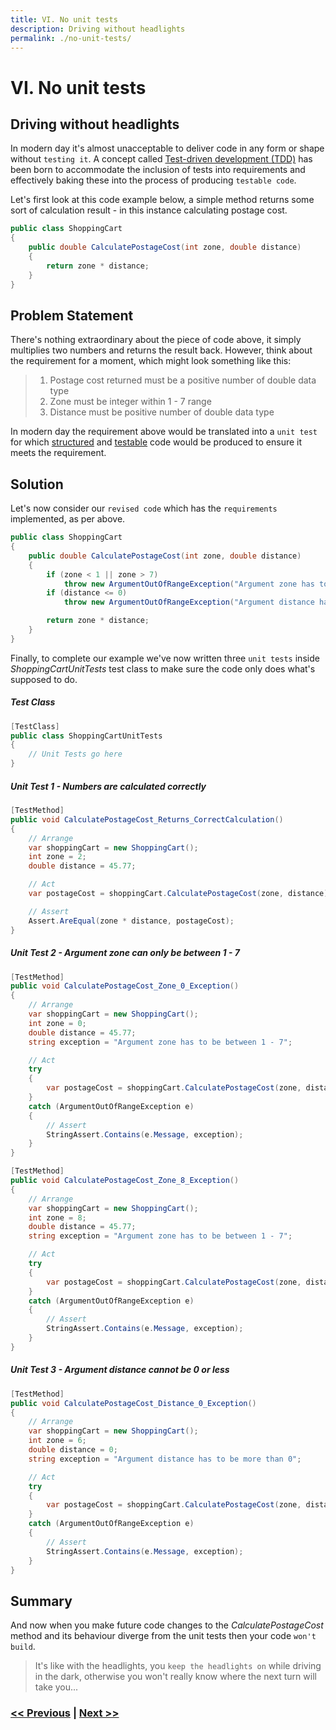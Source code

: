 ```yaml
---
title: VI. No unit tests
description: Driving without headlights
permalink: ./no-unit-tests/
---
```


# VI. No unit tests

## Driving without headlights

In modern day it's almost unacceptable to deliver code in any form or shape without `testing it`. A concept called [Test-driven development (TDD)](https://en.wikipedia.org/wiki/Test-driven_development) has been born to accommodate the inclusion of tests into requirements and effectively baking these into the process of producing `testable code`.

Let's first look at this code example below, a simple method returns some sort of calculation result - in this instance calculating postage cost.

```csharp
public class ShoppingCart
{
    public double CalculatePostageCost(int zone, double distance)
    {
        return zone * distance;
    }
}
```

## Problem Statement

There's nothing extraordinary about the piece of code above, it simply multiplies two numbers and returns the result back. However, think about the requirement for a moment, which might look something like this:

> 1. Postage cost returned must be a positive number of double data type
> 2. Zone must be integer within 1 - 7 range
> 3. Distance must be positive number of double data type

In modern day the requirement above would be translated into a `unit test` for which [structured](logic-in-wrong-places.md) and [testable](large-method-bodies.md) code would be produced to ensure it meets the requirement.

## Solution

Let's now consider our `revised code` which has the `requirements` implemented, as per above.

```csharp
public class ShoppingCart
{
    public double CalculatePostageCost(int zone, double distance)
    {
        if (zone < 1 || zone > 7) 
            throw new ArgumentOutOfRangeException("Argument zone has to be between 1 - 7");
        if (distance <= 0) 
            throw new ArgumentOutOfRangeException("Argument distance has to be more than 0");

        return zone * distance;
    }
}
```

Finally, to complete our example we've now written three `unit tests` inside *ShoppingCartUnitTests* test class to make sure the code only does what's supposed to do.

##### Test Class

```csharp
[TestClass]
public class ShoppingCartUnitTests
{
    // Unit Tests go here
}
```

##### Unit Test 1 - Numbers are calculated correctly

```csharp
[TestMethod]
public void CalculatePostageCost_Returns_CorrectCalculation()
{
    // Arrange
    var shoppingCart = new ShoppingCart();
    int zone = 2;
    double distance = 45.77;

    // Act
    var postageCost = shoppingCart.CalculatePostageCost(zone, distance);

    // Assert
    Assert.AreEqual(zone * distance, postageCost);
}
```


##### Unit Test 2 - Argument *zone* can only be between 1 - 7

```csharp
[TestMethod]
public void CalculatePostageCost_Zone_0_Exception()
{
    // Arrange
    var shoppingCart = new ShoppingCart();
    int zone = 0;
    double distance = 45.77;
    string exception = "Argument zone has to be between 1 - 7";

    // Act
    try
    {
        var postageCost = shoppingCart.CalculatePostageCost(zone, distance);
    }
    catch (ArgumentOutOfRangeException e)
    {
        // Assert
        StringAssert.Contains(e.Message, exception);
    }
}

[TestMethod]
public void CalculatePostageCost_Zone_8_Exception()
{
    // Arrange
    var shoppingCart = new ShoppingCart();
    int zone = 8;
    double distance = 45.77;
    string exception = "Argument zone has to be between 1 - 7";

    // Act
    try
    {
        var postageCost = shoppingCart.CalculatePostageCost(zone, distance);
    }
    catch (ArgumentOutOfRangeException e)
    {
        // Assert
        StringAssert.Contains(e.Message, exception);
    }
}
```

##### Unit Test 3 - Argument *distance* cannot be 0 or less


```csharp
[TestMethod]
public void CalculatePostageCost_Distance_0_Exception()
{
    // Arrange
    var shoppingCart = new ShoppingCart();
    int zone = 6;
    double distance = 0;
    string exception = "Argument distance has to be more than 0";

    // Act
    try
    {
        var postageCost = shoppingCart.CalculatePostageCost(zone, distance);
    }
    catch (ArgumentOutOfRangeException e)
    {
        // Assert
        StringAssert.Contains(e.Message, exception);
    }
}
```

## Summary

And now when you make future code changes to the *CalculatePostageCost* method and its behaviour diverge from the unit tests then your code `won't build`.

> It's like with the headlights, you `keep the headlights on` while driving in the dark, otherwise you won't really know where the next turn will take you...

### [<< Previous](large-method-bodies.md) | [Next >>](too-many-comments.md)